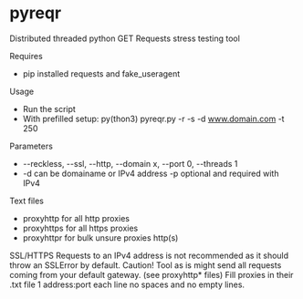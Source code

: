 # pyreqr
Distributed threaded python GET Requests stress testing tool

Requires
- pip installed requests and fake_useragent

Usage
- Run the script
- With prefilled setup: py(thon3) pyreqr.py -r -s -d www.domain.com -t 250

Parameters
- --reckless, --ssl, --http, --domain x, --port 0, --threads 1
- -d can be domainame or IPv4 address -p optional and required with IPv4

Text files
- proxyhttp for all http proxies
- proxyhttps for all https proxies
- proxyhttpr for bulk unsure proxies http(s)

SSL/HTTPS Requests to an IPv4 address is not recommended as it should throw an SSLError by default.
Caution! Tool as is might send all requests coming from your default gateway. (see proxyhttp* files)
Fill proxies in their .txt file 1 address:port each line no spaces and no empty lines.
